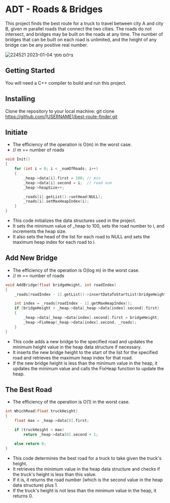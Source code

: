 # ADT - Roads & Bridges
This project finds the best route for a truck to travel between city A and city B, 
given m parallel roads that connect the two cities. 
The roads do not intersect, and bridges may be built on the roads at any time. 
The number of bridges that can be built on each road is unlimited, and the height of any bridge can be any positive real number.

![צילום מסך 2023-01-04 224521](https://user-images.githubusercontent.com/82842819/210647907-611a78af-dd37-42fd-944d-28a0226334a8.png)

## Getting Started

You will need a C++ compiler to build and run this project.

## Installing

Clone the repository to your local machine:
git clone https://github.com/[USERNAME]/best-route-finder.git


## Initiate
- The efficiency of the operation is O(m) in the worst case.
- // m == number of roads 

```cpp
void Init()
{
	for (int i = 0; i < _numOfRoads; i++)
	{
		_heap->data[i].first = 100;	// min 
		_heap->data[i].second = i;	// road num
		_heap->heapSize++;

		_roads[i].getList()->setHead(NULL);
		_roads[i].setMaxHeapIndex(i);
	}
}
```

- This code initializes the data structures used in the project. 
- It sets the minimum value of _heap to 100, sets the road number to i, and increments the heap size. 
- It also sets the head of the list for each road to NULL and sets the maximum heap index for each road to i.

## Add New Bridge
- The efficiency of the operation is O(log m) in the worst case.
- // m == number of roads 

```cpp
void AddBridge(float bridgeHeight, int roadIndex)
{
	_roads[roadIndex - 1].getList()->insertDataToStartList(bridgeHeight); 

	int index = _roads[roadIndex - 1].getMaxHeapIndex(); 
	if (bridgeHeight < _heap->data[_heap->data[index].second].first)
	{
		_heap->data[_heap->data[index].second].first = bridgeHeight;
		_heap->FixHeap(_heap->data[index].second, _roads);
	}
}
```

- This code adds a new bridge to the specified road and updates the minimum height value in the heap data structure if necessary. 
- It inserts the new bridge height to the start of the list for the specified road and retrieves the maximum heap index for that road. 
- If the new bridge height is less than the minimum value in the heap, it updates the minimum value and calls the FixHeap function to update the heap.

## The Best Road
- The efficiency of the operation is O(1) in the worst case.

```cpp
int WhichRoad(float truckHeight)
{
	float max = _heap->data[0].first;

	if (truckHeight < max)
		return _heap->data[0].second + 1;

	else return 0;
}
```

- This code determines the best road for a truck to take given the truck's height. 
- It retrieves the minimum value in the heap data structure and checks if the truck's height is less than this value. 
- If it is, it returns the road number (which is the second value in the heap data structure) plus 1. 
- If the truck's height is not less than the minimum value in the heap, it returns 0.
